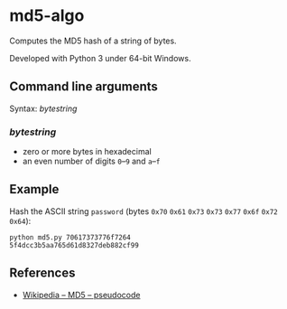 # md5-algo
Computes the MD5 hash of a string of bytes.

Developed with Python 3 under 64-bit Windows.

## Command line arguments
Syntax: *bytestring*

### *bytestring*
* zero or more bytes in hexadecimal
* an even number of digits `0`&ndash;`9` and `a`&ndash;`f`

## Example
Hash the ASCII string `password` (bytes `0x70` `0x61` `0x73` `0x73` `0x77` `0x6f` `0x72` `0x64`):
```
python md5.py 70617373776f7264
5f4dcc3b5aa765d61d8327deb882cf99
```

## References
* [Wikipedia &ndash; MD5 &ndash; pseudocode](http://en.wikipedia.org/wiki/MD5#Pseudocode)
